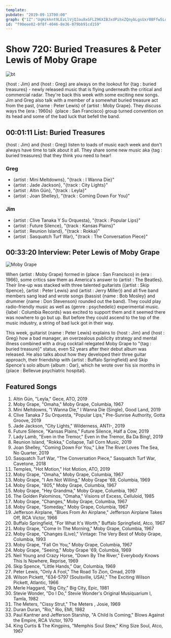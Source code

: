 ```yaml
---
template: 
pubdate: "2019-09-13T00:00"
graph: {"1Z":"UqHzkknt9LEzLlVjQJau8xGFLZ96XIBJxdPihxZQnybLgsUxr0BFfw5LqLEe9EQzjBHT7CGByxRYwQDG","1JK":"3LAtrMNFA9"}
id: "f90eee82-0f8f-4046-8e36-079bb91cd159"
---
```






# Show 720: Buried Treasures & Peter Lewis of Moby Grape

![bt](https://static.soundopinions.org/images/2019/buried_treasures_sept.jpg)

{host : Jim} and {host : Greg} are always on the lookout for {tag : buried treasures} - newly released music that is flying underneath the critical and commercial radar. They're back this week with some exciting new songs. Jim and Greg also talk with a member of a somewhat buried treasure act from the past, {name : Peter Lewis} of {artist : Moby Grape}. They discuss ways the {era : 1960s}  {place : San Francisco} group turned convention on its head and some of the bad luck that befell the band.



## 00:01:11 List: Buried Treasures

{host : Jim} and {host : Greg} listen to loads of music each week and don't always have time to talk about it all. They share some new music aka {tag : buried treasures} that they think you need to hear!


### Greg

- {artist : Mini Meltdowns}, "{track : I Wanna Die}"
- {artist : Jade Jackson}, "{track : City Lights}"
- {artist : Altin Gün}, "{track : Leyla}"
- {artist : Joan Shelley}, "{track : Coming Down For You}"


### Jim

- {artist : Clive Tanaka Y Su Orquesta}, "{track : Popular Lips}"
- {artist : Future Silence}, "{track : Kansas Plains}"
- {artist : Reunion Island}, "{track : Rokka}"
- {artist : Sasquatch Turf War}, "{track : The Conversation Piece}"



## 00:33:20 Interview: Peter Lewis of Moby Grape

![Moby Grape](https://static.soundopinions.org/assets/720/1JK0.jpg)

When {artist : Moby Grape} formed in {place : San Francisco} in {era : 1966}, some critics saw them as America's answer to {artist : The Beatles}. Their line-up was stacked with three talented guitarists ({artist : Skip Spence}, {artist : Peter Lewis} and {artist : Jerry Miller}) and all five band members sang lead and wrote songs (bassist {name : Bob Mosley} and drummer {name : Don Stevenson} rounded out the band). They could play radio-friendly music as well as {genre : psychedelic} experimental music. {label : Columbia Records} was excited to support them and it seemed there was nowhere to go but up. But before they could ascend to the top of the music industry, a string of bad luck got in their way.

This week, guitarist {name : Peter Lewis} explains to {host : Jim} and {host : Greg} how a bad manager, an overzealous publicity strategy and mental illness combined with a drug cocktail relegated Moby Grape to "{tag : buried treasure}" status, even 52 years after their debut album was released. He also talks about how they developed their three guitar approach, their friendship with {artist : Buffalo Springfield} and Skip Spence's solo album {album : Oar}, which he wrote over his six months in {place : Bellevue psychiatric hospital}.



## Featured Songs

1. Altin Gün, "Leyla," Gece, ATO, 2019
2. Moby Grape, "Omaha," Moby Grape, Columbia, 1967
3. Mini Meltdowns, "I Wanna Die," I Wanna Die (Single), Good Land, 2019
4. Clive Tanaka 7 Su Orquesta, "Popular Lips," Pre-Sunrise Authority, Gotta Groove, 2019
5. Jade Jackson, "City Lights," Wilderness, ANTI-, 2019
6. Future Silence, "Kansas Plains," Future Silence, Half a Cow, 2019
7. Lady Lamb, "Even in the Tremor," Even in the Tremor, Ba Da Bing!, 2019
8. Reunion Island, "Rokka," Collapse, Tall Corn Music, 2019
9. Joan Shelley, "Coming Down For You," Like The River Loves The Sea, No Quarter, 2019
10. Sasquatch Turf War, "The Conversation Piece," Sasquatch Turf War, Cavetone, 2018
11. Temples, "Hot Motion," Hot Motion, ATO, 2019
12. Moby Grape, "Omaha," Moby Grape, Columbia, 1967
13. Moby Grape, "I Am Not Willing," Moby Grape '69, Columbia, 1969
14. Moby Grape, "805," Moby Grape, Columbia, 1967
15. Moby Grape, "Hey Grandma," Moby Grape, Columbia, 1967
16. The Golden Palominos, "Omaha," Visions of Excess, Celluloid, 1985
17. Moby Grape, "Changes," Moby Grape, Columbia, 1967
18. Moby Grape, "Someday," Moby Grape, Columbia, 1967
19. Jefferson Airplane, "Blues From An Airplane," Jefferson Airplane Takes Off, RCA Victor, 1966
20. Buffalo Springfield, "For What It's Worth," Buffalo Springfield, Atco, 1967
21. Moby Grape, "Come In The Morning," Moby Grape, Columbia, 1967
22. Moby Grape, "Changes (Live)," Vintage: The Very Best of Moby Grape, Columbia, 1993
23. Moby Grape, "Fall On You," Moby Grape, Columbia, 1967
24. Moby Grape, "Seeing," Moby Grape '69, Columbia, 1969
25. Neil Young and Crazy Horse, "Down By The River," Everybody Knows This Is Nowhere, Reprise, 1969
26. Skip Spence, "Little Hands," Oar, Columbia, 1969
27. Peter Lewis, "Only A Fool," The Road To Zion, Omad, 2019
28. Wilson Pickett, "634-5797 (Soulsville, USA)," The Exciting Wilson Pickett, Atlantic, 1966
29. Merle Haggard, "Big City," Big City, Epic, 1981
30. Stevie Wonder, "Do I Do," Stevie Wonder's Original Musiquarium I, Tamla, 1982
31. The Meters, "Cissy Strut," The Meters , Josie, 1969
32. Duran Duran, "Rio," Rio, EMI, 1982
33. Paul Kantner and Jefferson Starship, "A Child Is Coming," Blows Against the Empire, RCA Victor, 1970
34. King Curtis & The Kingpins, "Memphis Soul Stew," King Size Soul, Atco, 1967